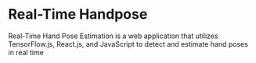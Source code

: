 # Real-Time Handpose
 Real-Time Hand Pose Estimation is a web application that utilizes TensorFlow.js, React.js, and JavaScript to detect and estimate hand poses in real time
